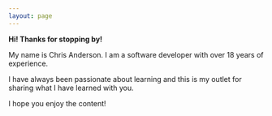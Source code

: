 ```yaml
---
layout: page
---
```




**Hi! Thanks for stopping by!**

My name is Chris Anderson. I am a software developer with over 18 years of experience.

I have always been passionate about learning and this is my outlet for sharing what I have learned with you. 

I hope you enjoy the content!


